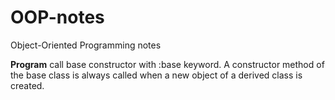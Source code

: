 # OOP-notes
Object-Oriented Programming notes

**Program** call base constructor with :base keyword. A constructor	method	of	the	base	class	is	always	called	when	a
new	object	of	a	derived	class	is	created.
